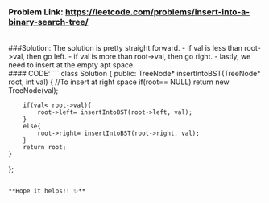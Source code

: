 ### Problem Link: https://leetcode.com/problems/insert-into-a-binary-search-tree/
<br>
###Solution: 
The solution is pretty straight forward.
- if val is less than root->val, then go left.
- if val is more than root->val, then go right.
- lastly, we need to insert at the empty apt space.
<br>
#### CODE:
```
class Solution {
public:
    TreeNode* insertIntoBST(TreeNode* root, int val) {
        //To insert at right space
        if(root== NULL)
            return new TreeNode(val);
    
        if(val< root->val){
            root->left= insertIntoBST(root->left, val);
        }
        else{
            root->right= insertIntoBST(root->right, val);
        }
        return root;
    }
};
```

**Hope it helps!! ✨**

